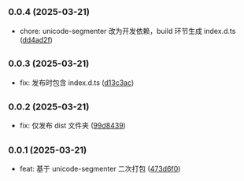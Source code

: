## <small>0.0.4 (2025-03-21)</small>

* chore: unicode-segmenter 改为开发依赖，build 环节生成 index.d.ts ([dd4ad2f](https://github.com/xiaweiss/miniprogram-unicode-segmenter/commit/dd4ad2f))

## <small>0.0.3 (2025-03-21)</small>

* fix: 发布时包含 index.d.ts ([d13c3ac](https://github.com/xiaweiss/miniprogram-unicode-segmenter/commit/d13c3ac))

## <small>0.0.2 (2025-03-21)</small>

* fix: 仅发布 dist 文件夹 ([99d8439](https://github.com/xiaweiss/miniprogram-unicode-segmenter/commit/99d8439))

## <small>0.0.1 (2025-03-21)</small>

* feat: 基于 unicode-segmenter 二次打包 ([473d6f0](https://github.com/xiaweiss/miniprogram-unicode-segmenter/commit/473d6f0))
